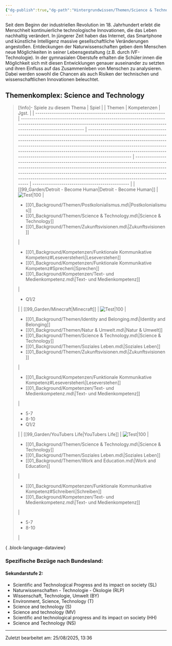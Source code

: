 ```yaml
---
{"dg-publish":true,"dg-path":"Hintergrundwissen/Themen/Science & Technology.md","permalink":"/hintergrundwissen/themen/science-and-technology/","tags":["topic"],"noteIcon":"2"}
---
```


Seit dem Beginn der industriellen Revolution im 18. Jahrhundert erlebt die Menschheit kontinuierliche technologische Innovationen, die das Leben nachhaltig verändert. In jüngerer Zeit haben das Internet, das Smartphone und  künstliche Intelligenz massive gesellschaftliche Veränderungen angestoßen. Entdeckungen der Naturwissenschaften geben dem Menschen neue Möglichkeiten in seiner Lebensgestaltung (z.B. durch IVF-Technologie). In der gymnasialen Oberstufe erhalten die Schüler:innen die Möglichkeit sich mit diesen Entwicklungen genauer auseinander zu setzten und ihren Einfluss auf das Zusammenleben von Menschen zu analysieren.  Dabei werden sowohl die Chancen als auch Risiken der technischen und wissenschaftlichen Innovationen beleuchtet. 
## Themenkomplex: Science and Technology
>[!info]- Spiele zu diesem Thema
> | Spiel                                                           |                                                                                                                                                                                | Themen                                                                                                                                                                                                                                                                                                                                                                                        | Kompetenzen                                                                                                                                                                                                                                                                                                          | Jgst.                                           |
> | --------------------------------------------------------------- | ------------------------------------------------------------------------------------------------------------------------------------------------------------------------------ | --------------------------------------------------------------------------------------------------------------------------------------------------------------------------------------------------------------------------------------------------------------------------------------------------------------------------------------------------------------------------------------------- | -------------------------------------------------------------------------------------------------------------------------------------------------------------------------------------------------------------------------------------------------------------------------------------------------------------------- | ----------------------------------------------- |
> | [[99_Garden/Detroit - Become Human\|Detroit - Become Human]] | ![Test\|100](https://static.wikia.nocookie.net/detroit-become-human/images/7/72/Detroit_Become_Human_Cover_001.jpg/revision/latest/scale-to-width-down/1200?cb=20190320202942) | <ul><li>[[01_Background/Themen/Postkolonialismus.md\\|Postkolonialismus]]</li><li>[[01_Background/Themen/Science & Technology.md\\|Science & Technology]]</li><li>[[01_Background/Themen/Zukunftsvisionen.md\\|Zukunftsvisionen]]</li></ul>                                                                                                                                                   | <ul><li>[[01_Background/Kompetenzen/Funktionale Kommunikative Kompetenz#Leseverstehen\\|Leseverstehen]]</li><li>[[01_Background/Kompetenzen/Funktionale Kommunikative Kompetenz#Sprechen\\|Sprechen]]</li><li>[[01_Background/Kompetenzen/Text- und Medienkompetenz.md\\|Text- und Medienkompetenz]]</li></ul> | <ul><li>Q1/2</li></ul>                          |
> | [[99_Garden/Minecraft\|Minecraft]]                           | ![Test\|100](https://image.api.playstation.com/vulcan/img/cfn/11307x4B5WLoVoIUtdewG4uJ_YuDRTwBxQy0qP8ylgazLLc01PBxbsFG1pGOWmqhZsxnNkrU3GXbdXIowBAstzlrhtQ4LCI4.png)            | <ul><li>[[01_Background/Themen/Identity and Belonging.md\\|Identity and Belonging]]</li><li>[[01_Background/Themen/Natur & Umwelt.md\\|Natur & Umwelt]]</li><li>[[01_Background/Themen/Science & Technology.md\\|Science & Technology]]</li><li>[[01_Background/Themen/Soziales Leben.md\\|Soziales Leben]]</li><li>[[01_Background/Themen/Zukunftsvisionen.md\\|Zukunftsvisionen]]</li></ul> | <ul><li>[[01_Background/Kompetenzen/Funktionale Kommunikative Kompetenz#Leseverstehen\\|Leseverstehen]]</li><li>[[01_Background/Kompetenzen/Text- und Medienkompetenz.md\\|Text- und Medienkompetenz]]</li></ul>                                                                                                  | <ul><li>5-7</li><li>8-10</li><li>Q1/2</li></ul> |
> | [[99_Garden/YouTubers Life\|YouTubers Life]]                 | ![Test\|100](https://m.media-amazon.com/images/M/MV5BOTMxNmMzN2MtY2QxMC00OTk4LWE3ZGEtYjY1YmZkOTUyZGYwXkEyXkFqcGc@._V1_FMjpg_UX1000_.jpg)                                       | <ul><li>[[01_Background/Themen/Science & Technology.md\\|Science & Technology]]</li><li>[[01_Background/Themen/Soziales Leben.md\\|Soziales Leben]]</li><li>[[01_Background/Themen/Work and Education.md\\|Work and Education]]</li></ul>                                                                                                                                                     | <ul><li>[[01_Background/Kompetenzen/Funktionale Kommunikative Kompetenz#Schreiben\\|Schreiben]]</li><li>[[01_Background/Kompetenzen/Text- und Medienkompetenz.md\\|Text- und Medienkompetenz]]</li></ul>                                                                                                          | <ul><li>5-7</li><li>8-10</li></ul>              |
> 
{ .block-language-dataview}
### Spezifische Bezüge nach Bundesland:
#### Sekundarstufe 2:
* Scientific and Technological Progress and its impact on society (SL)
* Naturwissenschaften - Technologie - Ökologie (RLP)
* Wissenschaft, Technologie, Umwelt (BY)
* Environment, Science, Technology (T)
* Science and technology (S)
* Science and technology (MV)
* Scientific and technological progress and its impact on society (HH)
* Science and Technology (NS)
---
Zuletzt bearbeitet am: 25/08/2025, 13:36